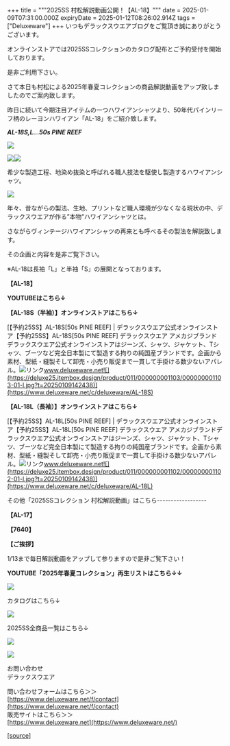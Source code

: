 +++
title = """2025SS 村松解説動画公開！【AL-18】"""
date = 2025-01-09T07:31:00.000Z
expiryDate = 2025-01-12T08:26:02.914Z
tags = ["Deluxeware"]
+++
いつもデラックスウエアブログをご覧頂き誠にありがとうございます。

オンラインストアでは2025SSコレクションのカタログ配布とご予約受付を開始しております。

是非ご利用下さい。

さて本日も村松による2025年春夏コレクションの商品解説動画をアップ致しましたのでご案内致します。

昨日に続いて今期注目アイテムの一つハワイアンシャツより、50年代パインリーフ柄のレーヨンハワイアン「AL-18」をご紹介致します。

_**AL-18S,L...50s PINE REEF**_

[![](https://stat.ameba.jp/user_images/20250109/14/deluxeware/4e/5b/j/o0800080015531247977.jpg)](https://stat.ameba.jp/user_images/20250109/14/deluxeware/4e/5b/j/o0800080015531247977.jpg)

[![](https://stat.ameba.jp/user_images/20250109/14/deluxeware/ce/48/j/o0800080015531250314.jpg)](https://stat.ameba.jp/user_images/20250109/14/deluxeware/ce/48/j/o0800080015531250314.jpg)![](https://stat.ameba.jp/user_images/20250109/14/deluxeware/4a/8d/j/o0800080015531247979.jpg)

希少な製造工程、地染め抜染と呼ばれる職人技法を駆使し製造するハワイアンシャツ。 

[![](https://stat.ameba.jp/user_images/20250109/14/deluxeware/82/c6/j/o0800110015531250615.jpg)](https://stat.ameba.jp/user_images/20250109/14/deluxeware/82/c6/j/o0800110015531250615.jpg)

年々、昔ながらの製法、生地、プリントなど職人環境が少なくなる現状の中、デラックスウエアが作る”本物”ハワイアンシャツとは。

さながらヴィンテージハワイアンシャツの再来とも呼べるその製法を解説致します。

その企画と内容を是非ご覧下さい。

※AL-18は長袖「L」と半袖「S」の展開となっております。

**【AL-18】**

**YOUTUBEはこちら↓**

**【AL-18S（半袖）】オンラインストアはこちら↓**

[【予約25SS】AL-18S\[50s PINE REEF\] | デラックスウエア公式オンラインストア【予約25SS】AL-18S\[50s PINE REEF\] デラックスウエア アメカジブランドデラックスウエア公式オンラインストアはジーンズ、シャツ、ジャケット、Tシャツ、ブーツなど完全日本製にて製造する拘りの純国産ブランドです。企画から素材、型紙・縫製そして卸売・小売り販促まで一貫して手掛ける数少ないアパレル。![リンク](https://c.stat100.ameba.jp/ameblo/symbols/v3.20.0/svg/gray/editor_link.svg)www.deluxeware.net![](https://deluxe25.itembox.design/product/011/000000001103/000000001103-01-l.jpg?t=20250109142438)](https://www.deluxeware.net/c/deluxeware/AL-18S)

**【AL-18L（長袖）】オンラインストアはこちら↓**

[【予約25SS】AL-18L\[50s PINE REEF\] | デラックスウエア公式オンラインストア【予約25SS】AL-18L\[50s PINE REEF\] デラックスウエア アメカジブランドデラックスウエア公式オンラインストアはジーンズ、シャツ、ジャケット、Tシャツ、ブーツなど完全日本製にて製造する拘りの純国産ブランドです。企画から素材、型紙・縫製そして卸売・小売り販促まで一貫して手掛ける数少ないアパレル。![リンク](https://c.stat100.ameba.jp/ameblo/symbols/v3.20.0/svg/gray/editor_link.svg)www.deluxeware.net![](https://deluxe25.itembox.design/product/011/000000001102/000000001102-01-l.jpg?t=20250109142438)](https://www.deluxeware.net/c/deluxeware/AL-18L)

その他「2025SSコレクション 村松解説動画」はこちら------------------

**【AL-17】**

**【7640】**

**【ご挨拶】**

1/13まで毎日解説動画をアップして参りますので是非ご覧下さい！

**YOUTUBE「2025年春夏コレクション」再生リストはこちら↓↓**

**[![](https://stat.ameba.jp/user_images/20250108/16/deluxeware/ac/cf/j/o1200050015530951038.jpg)](https://www.youtube.com/playlist?list=PLmcuUjZ67rhnclr762_W-zDg7FyyrNvqF)**

カタログはこちら↓

[![](https://stat.ameba.jp/user_images/20250108/16/deluxeware/cb/46/j/o1200050015530950986.jpg)](https://www.deluxeware.net/c/deluxeware/catalog)

2025SS全商品一覧はこちら↓

[![](https://stat.ameba.jp/user_images/20250108/16/deluxeware/5f/e5/j/o1200050015530951033.jpg)](https://www.deluxeware.net/c/2025SSreserve)

[![](https://stat.ameba.jp/user_images/20240315/15/deluxeware/04/7f/j/o0800026015413271803.jpg?caw=800)](https://www.instagram.com/deluxeware/?hl=ja)

お問い合わせ  
デラックスウエア

問い合わせフォームはこちら＞＞  
[https://www.deluxeware.net/f/contact](https://www.deluxeware.net/f/contact)  
販売サイトはこちら＞＞  
[https://www.deluxeware.net](https://www.deluxeware.net/)

[[source]](https://ameblo.jp/deluxeware/entry-12881780416.html)
